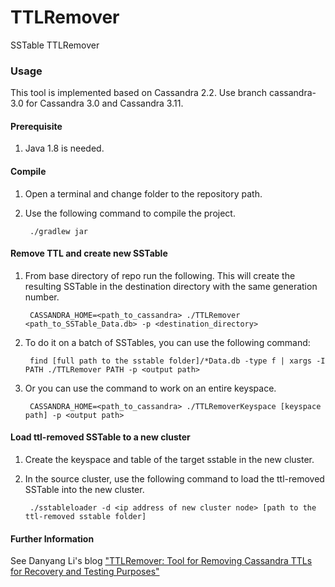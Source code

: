 # TTLRemover
SSTable TTLRemover


### Usage

This tool is implemented based on Cassandra 2.2. Use branch cassandra-3.0 for Cassandra 3.0 and Cassandra 3.11.

#### Prerequisite
1. Java 1.8 is needed.
 

#### Compile

1. Open a terminal and change folder to the repository path.

2. Use the following command to compile the project.

        ./gradlew jar

#### Remove TTL and create new SSTable

1. From base directory of repo run the following. This will create the resulting SSTable in the destination directory with the same generation number.

        CASSANDRA_HOME=<path_to_cassandra> ./TTLRemover <path_to_SSTable_Data.db> -p <destination_directory>
 
2. To do it on a batch of SSTables, you can use the following command:

        find [full path to the sstable folder]/*Data.db -type f | xargs -I PATH ./TTLRemover PATH -p <output path>
 
3. Or you can use the command to work on an entire keyspace. 

        CASSANDRA_HOME=<path_to_cassandra> ./TTLRemoverKeyspace [keyspace path] -p <output path>
 

#### Load ttl-removed SSTable to a new cluster

1. Create the keyspace and table of the target sstable in the new cluster.

2. In the source cluster, use the following command to load the ttl-removed SSTable into the new cluster.

        ./sstableloader -d <ip address of new cluster node> [path to the ttl-removed sstable folder]
 
 

#### Further Information

See Danyang Li's blog ["TTLRemover: Tool for Removing Cassandra TTLs for Recovery and Testing Purposes"](https://www.instaclustr.com/ttlremover-tool-for-removing-cassandra-ttls-for-recovery-and-testing-purposes/)






